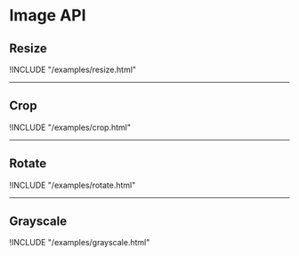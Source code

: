 # Image API


## Resize

!INCLUDE "/examples/resize.html"

---

## Crop

!INCLUDE "/examples/crop.html"

---

## Rotate

!INCLUDE "/examples/rotate.html"

---

## Grayscale

!INCLUDE "/examples/grayscale.html"
